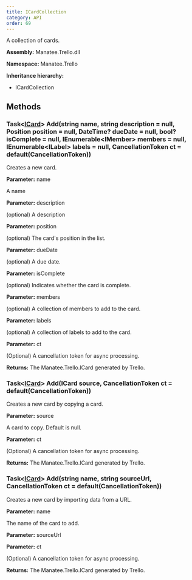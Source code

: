 ```yaml
---
title: ICardCollection
category: API
order: 69
---
```


A collection of cards.

**Assembly:** Manatee.Trello.dll

**Namespace:** Manatee.Trello

**Inheritance hierarchy:**

- ICardCollection

## Methods

### Task&lt;[ICard](../ICard#icard)&gt; Add(string name, string description = null, Position position = null, DateTime? dueDate = null, bool? isComplete = null, IEnumerable&lt;IMember&gt; members = null, IEnumerable&lt;ILabel&gt; labels = null, CancellationToken ct = default(CancellationToken))

Creates a new card.

**Parameter:** name

A name

**Parameter:** description

(optional) A description

**Parameter:** position

(optional) The card&#39;s position in the list.

**Parameter:** dueDate

(optional) A due date.

**Parameter:** isComplete

(optional) Indicates whether the card is complete.

**Parameter:** members

(optional) A collection of members to add to the card.

**Parameter:** labels

(optional) A collection of labels to add to the card.

**Parameter:** ct

(Optional) A cancellation token for async processing.

**Returns:** The Manatee.Trello.ICard generated by Trello.

### Task&lt;[ICard](../ICard#icard)&gt; Add(ICard source, CancellationToken ct = default(CancellationToken))

Creates a new card by copying a card.

**Parameter:** source

A card to copy. Default is null.

**Parameter:** ct

(Optional) A cancellation token for async processing.

**Returns:** The Manatee.Trello.ICard generated by Trello.

### Task&lt;[ICard](../ICard#icard)&gt; Add(string name, string sourceUrl, CancellationToken ct = default(CancellationToken))

Creates a new card by importing data from a URL.

**Parameter:** name

The name of the card to add.

**Parameter:** sourceUrl



**Parameter:** ct

(Optional) A cancellation token for async processing.

**Returns:** The Manatee.Trello.ICard generated by Trello.

